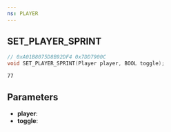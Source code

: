 ```yaml
---
ns: PLAYER
---
```

## SET_PLAYER_SPRINT

```c
// 0xA01B8075D8B92DF4 0x7DD7900C
void SET_PLAYER_SPRINT(Player player, BOOL toggle);
```

```
77  
```

## Parameters
* **player**: 
* **toggle**: 

